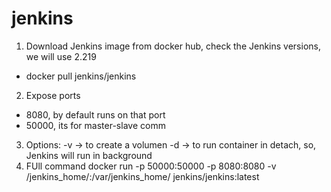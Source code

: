 # jenkins
1. Download Jenkins image from docker hub, check the Jenkins versions, we will use 2.219    
- docker pull jenkins/jenkins
2. Expose ports
- 8080, by default runs on that port
- 50000, its for master-slave comm
3. Options:
-v -> to create a volumen
-d -> to run container in detach, so, Jenkins will run in background
4. FUll command
docker run -p 50000:50000 -p 8080:8080 -v /jenkins_home/:/var/jenkins_home/ jenkins/jenkins:latest